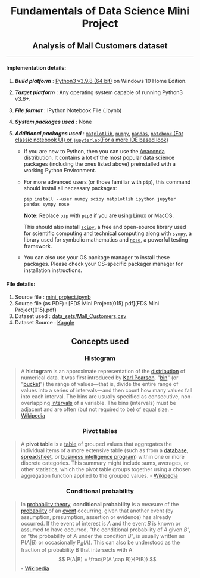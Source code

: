 

# <center> Fundamentals of Data Science Mini Project </center>



## <center> Analysis of Mall Customers dataset </center>

----

#### Implementation details:

1. ***Build platform*** : [Python3 v3.9.8 (64 bit)](https://www.python.org/downloads/release/python-398/) on Windows 10 Home Edition.

2. ***Target platform*** : Any operating system capable of running Python3 v3.6+.

3. ***File format*** : IPython Notebook File (.ipynb)

4. ***System packages used*** : None

5. ***Additional packages used*** : [`matplotlib`](https://matplotlib.org/), [`numpy`](https://numpy.org/), [`pandas`](https://pandas.pydata.org/), [`notebook` (For classic notebook UI) or `jupyterlab`(For a more IDE based look)](https://jupyter.org/)
   + If you are new to Python, then you can use the [Anaconda](https://www.anaconda.com/) distribution. It contains a lot of the most popular data science packages (including the ones listed above) preinstalled with a working Python Environment.
   
   + For more advanced users (or those familiar with `pip`), this command should install all necessary packages: 
   
     ```shell
     pip install --user numpy scipy matplotlib ipython jupyter pandas sympy nose
     ```
   
     **Note:** Replace `pip` with `pip3` if you are using Linux or MacOS.
   
     
   
     This should also install [`scipy`](https://scipy.org/),  a free and open-source library used for scientific computing and technical computing along with [`sympy`](https://www.sympy.org/), a library used for symbolic mathematics and [`nose`](https://nose.readthedocs.io/en/latest/), a powerful testing framework.
   
   - You can also use your OS package manager to install these packages. Please check your OS-specific packager manager for installation instructions.



#### File details:

1. Source file : [mini_project.ipynb](mini_project.ipynb)
2. Source file (as PDF) : [FDS Mini Project(015).pdf](FDS Mini Project(015).pdf)
3. Dataset used : [data_sets/Mall_Customers.csv](data_sets/Mall_Customers.csv)
4. Dataset Source : [Kaggle](https://www.kaggle.com/vjchoudhary7/customer-segmentation-tutorial-in-python)



## <center> Concepts used </center>

### <center> Histogram </center>

> A **histogram** is an approximate representation of the [distribution](https://en.wikipedia.org/wiki/Frequency_distribution) of numerical data. It was first introduced by [Karl Pearson](https://en.wikipedia.org/wiki/Karl_Pearson). "[bin](https://en.wikipedia.org/wiki/Data_binning)" (or "[bucket](https://en.wikipedia.org/wiki/Data_binning)") the range of values—that is, divide the entire range of values into a  series of intervals—and then count how many values fall into each  interval.  The bins are usually specified as consecutive,  non-overlapping [intervals](https://en.wikipedia.org/wiki/Interval_(mathematics)) of a variable. The bins (intervals) must be adjacent and are often (but not required to be) of equal size. \- [Wikipedia](https://en.wikipedia.org/wiki/Histogram)



### <center> Pivot tables </center>

> A **pivot table** is a [table](https://en.wikipedia.org/wiki/Table_(information)) of grouped values that aggregates the individual items of a more extensive table (such as from a [database](https://en.wikipedia.org/wiki/Database), [spreadsheet](https://en.wikipedia.org/wiki/Spreadsheet), or [business intelligence program](https://en.wikipedia.org/wiki/Business_intelligence_software)) within one or more discrete categories. This summary might include sums, averages, or other statistics, which the pivot table groups together using a chosen aggregation function applied to the grouped values. \- [Wikipedia](https://en.wikipedia.org/wiki/Pivot_table)



### <center> Conditional probability </center>

> In [probability theory](https://en.wikipedia.org/wiki/Probability_theory), **conditional probability** is a measure of the [probability](https://en.wikipedia.org/wiki/Probability) of an [event](https://en.wikipedia.org/wiki/Event_(probability_theory)) occurring, given that another event (by assumption, presumption, assertion or evidence) has already occurred. If the event of interest is *A* and the event *B* is known or assumed to have occurred, "the conditional probability of *A* given *B*", or "the probability of *A* under the condition *B*", is usually written as P(*A*|*B*) or occasionally P<sub>*B*</sub>(*A*). This can also be understood as the fraction of probability B that intersects with A:
> $$
> P(A|B) = \frac{P(A \cap B)}{P(B)}
> $$
> \- [Wikipedia](https://en.wikipedia.org/wiki/Conditional_probability)

